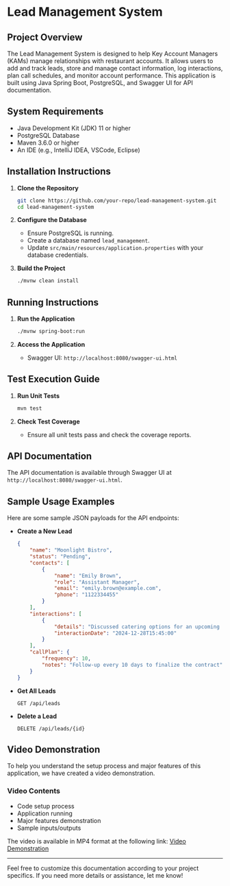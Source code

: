 # Lead Management System

## Project Overview
The Lead Management System is designed to help Key Account Managers (KAMs) manage relationships with restaurant accounts. It allows users to add and track leads, store and manage contact information, log interactions, plan call schedules, and monitor account performance. This application is built using Java Spring Boot, PostgreSQL, and Swagger UI for API documentation.

## System Requirements
- Java Development Kit (JDK) 11 or higher
- PostgreSQL Database
- Maven 3.6.0 or higher
- An IDE (e.g., IntelliJ IDEA, VSCode, Eclipse)

## Installation Instructions
1. **Clone the Repository**
    ```sh
    git clone https://github.com/your-repo/lead-management-system.git
    cd lead-management-system
    ```

2. **Configure the Database**
    - Ensure PostgreSQL is running.
    - Create a database named `lead_management`.
    - Update `src/main/resources/application.properties` with your database credentials.

3. **Build the Project**
    ```sh
    ./mvnw clean install
    ```

## Running Instructions
1. **Run the Application**
    ```sh
    ./mvnw spring-boot:run
    ```

2. **Access the Application**
    - Swagger UI: `http://localhost:8080/swagger-ui.html`

## Test Execution Guide
1. **Run Unit Tests**
    ```sh
    mvn test
    ```

2. **Check Test Coverage**
    - Ensure all unit tests pass and check the coverage reports.

## API Documentation
The API documentation is available through Swagger UI at `http://localhost:8080/swagger-ui.html`.

## Sample Usage Examples
Here are some sample JSON payloads for the API endpoints:

- **Create a New Lead**
    ```json
    {
        "name": "Moonlight Bistro",
        "status": "Pending",
        "contacts": [
            {
                "name": "Emily Brown",
                "role": "Assistant Manager",
                "email": "emily.brown@example.com",
                "phone": "1122334455"
            }
        ],
        "interactions": [
            {
                "details": "Discussed catering options for an upcoming event",
                "interactionDate": "2024-12-28T15:45:00"
            }
        ],
        "callPlan": {
            "frequency": 10,
            "notes": "Follow-up every 10 days to finalize the contract"
        }
    }
    ```

- **Get All Leads**
    ```http
    GET /api/leads
    ```

- **Delete a Lead**
    ```http
    DELETE /api/leads/{id}
    ```

## Video Demonstration
To help you understand the setup process and major features of this application, we have created a video demonstration. 

### Video Contents
- Code setup process
- Application running
- Major features demonstration
- Sample inputs/outputs

The video is available in MP4 format at the following link: [Video Demonstration](https://link-to-video.com)

---

Feel free to customize this documentation according to your project specifics. If you need more details or assistance, let me know!